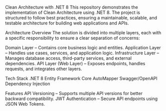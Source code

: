 Clean Architecture with .NET 8
This repository demonstrates the implementation of Clean Architecture using .NET 8. The project is structured to follow best practices, ensuring a maintainable, scalable, and testable architecture for building web applications and APIs.

Architecture Overview
The solution is divided into multiple layers, each with a specific responsibility to ensure a clear separation of concerns:

Domain Layer – Contains core business logic and entities.
Application Layer – Handles use cases, services, and application logic.
Infrastructure Layer – Manages database access, third-party services, and external dependencies.
API Layer (Web Layer) – Exposes endpoints, handles requests, and integrates other layers.

Tech Stack
.NET 8
Entity Framework Core
AutoMapper
Swagger/OpenAPI
Dependency Injection

Features
API Versioning – Supports multiple API versions for better backward compatibility.
JWT Authentication – Secure API endpoints using JSON Web Tokens.

